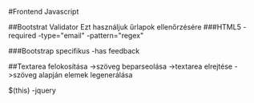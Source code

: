 #Frontend Javascript

##Bootstrat Validator
Ezt használjuk űrlapok ellenőrzésére
###HTML5
-required
-type="email"
-pattern="regex"

###Bootstrap specifikus
-has feedback

##Textarea felokosítása
->szöveg beparseolása
->textarea elrejtése
->szöveg alapján elemek legenerálása

$(this) -jquery
